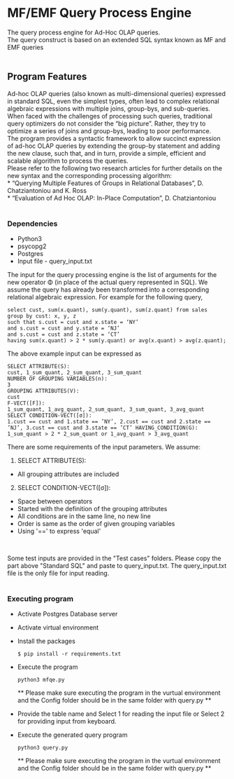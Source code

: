 # MF/EMF Query Process Engine
The query process engine for Ad-Hoc OLAP queries.<br />The query construct is based on an extended SQL syntax known as MF and EMF queries
<br /><br />
## Program Features
Ad-hoc OLAP queries (also known as multi-dimensional queries) expressed in standard SQL, even the simplest types, often lead to complex relational algebraic expressions with multiple joins, group-bys, and sub-queries. When faced with the challenges of processing such queries, traditional query optimizers do not consider the “big picture”. Rather, they try to optimize a series of joins and group-bys, leading to poor performance. <br />The program provides a syntactic framework to allow succinct expression of ad-hoc OLAP queries by extending the group-by statement and adding the new clause, such that, and in turn, provide a simple, efficient and scalable algorithm to process the queries.<br /> Please refer to the following two research articles for further details on the new syntax and the corresponding processing algorithm:
<br />* “Querying Multiple Features of Groups in Relational Databases”, D. Chatziantoniou and K. Ross
<br />* “Evaluation of Ad Hoc OLAP: In-Place Computation”, D. Chatziantoniou
<br /><br />
### Dependencies
- Python3
- psycopg2
- Postgres
- Input file - query_input.txt<br />
  
The input for the query processing engine is the list of arguments for the new operator Φ (in place of the actual query represented in SQL). We assume the query has already been transformed into a corresponding relational algebraic expression. For example for the following query,
```
select cust, sum(x.quant), sum(y.quant), sum(z.quant) from sales
group by cust: x, y, z
such that s.cust = cust and x.state = ‘NY’
and s.cust = cust and y.state = ‘NJ’
and s.cust = cust and z.state = ‘CT’
having sum(x.quant) > 2 * sum(y.quant) or avg(x.quant) > avg(z.quant);
```
The above example input can be expressed as
```
SELECT ATTRIBUTE(S):
cust, 1_sum_quant, 2_sum_quant, 3_sum_quant
NUMBER OF GROUPING VARIABLES(n):
3
GROUPING ATTRIBUTES(V):
cust
F-VECT([F]):
1_sum_quant, 1_avg_quant, 2_sum_quant, 3_sum_quant, 3_avg_quant
SELECT CONDITION-VECT([σ]):
1.cust == cust and 1.state == ’NY’, 2.cust == cust and 2.state == ’NJ’, 3.cust == cust and 3.state == ’CT’ HAVING_CONDITION(G):
1_sum_quant > 2 * 2_sum_quant or 1_avg_quant > 3_avg_quant
```
There are some requirements of the input parameters. We assume:
<br />
1. SELECT ATTRIBUTE(S):
- All grouping attributes are included

2. SELECT CONDITION-VECT([σ]):
- Space between operators
- Started with the definition of the grouping attributes
- All conditions are in the same line, no new line
- Order is same as the order of given grouping variables
- Using '==' to express 'equal'
<br />

Some test inputs are provided in the "Test cases" folders. Please copy the part above "Standard SQL" and paste to query_input.txt. The query_input.txt file is the only file for input reading.
<br /><br />
### Executing program
- Activate Postgres Database server
- Activate virtual environment
- Install the packages
  ```
  $ pip install -r requirements.txt
  ```
- Execute the program
  ```
  python3 mfqe.py
  ```
  ** Please make sure executing the program in the vurtual environment and the Config folder should be in the same folder with query.py **


- Provide the table name and Select 1 for reading the input file or Select 2 for providing input from keyboard. 
- Execute the generated query program 
  ```
  python3 query.py
  ```
  ** Please make sure executing the program in the vurtual environment and the Config folder should be in the same folder with query.py **
